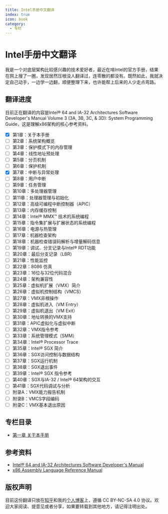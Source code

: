 ```yaml
---
title: Intel手册中文翻译
index: true
icon: book
category:
  - 专栏
---
```


# Intel手册中文翻译

我是一个对底层架构比较感兴趣的技术爱好者，最近在啃Intel的官方手册，结果在网上搜了一圈，发现居然压根没人翻译过，连零散的都没有。既然如此，我就决定自己动手，一边学一边翻，顺便整理下来，也许能帮上后来的人少走点弯路。

## 翻译进度

目前正在翻译的内容是Intel® 64 and IA-32 Architectures Software Developer's Manual Volume 3 (3A, 3B, 3C, & 3D): System Programming Guide，这是理解x86架构的核心参考资料。

- [x] 第1章：关于本手册
- [ ] 第2章：系统架构概览
- [ ] 第3章：保护模式下的内存管理
- [ ] 第4章：线性地址预处理
- [ ] 第5章：分页机制
- [ ] 第6章：保护机制
- [x] 第7章：中断与异常处理
- [ ] 第8章：用户中断
- [ ] 第9章：任务管理
- [ ] 第10章：多处理器管理
- [ ] 第11章：处理器管理与初始化
- [ ] 第12章：高级可编程中断控制器（APIC）
- [ ] 第13章：内存缓存控制
- [ ] 第14章：Intel® MMX™ 技术的系统编程
- [ ] 第15章：指令集扩展与扩展状态的系统编程
- [ ] 第16章：电源与热管理
- [ ] 第17章：机器检查架构
- [ ] 第18章：机器检查错误码解析与增量解码信息
- [ ] 第19章：调试、分支记录与Intel® RDT功能
- [ ] 第20章：最后分支记录（LBR）
- [ ] 第21章：性能监控
- [ ] 第22章：8086 仿真
- [ ] 第23章：16位与32位代码混合
- [ ] 第24章：架构兼容性
- [ ] 第25章：虚拟机扩展（VMX）简介
- [ ] 第26章：虚拟机控制结构（VMCS）
- [ ] 第27章：VMX非根操作
- [ ] 第28章：虚拟机进入（VM Entry）
- [ ] 第29章：虚拟机退出（VM Exit）
- [ ] 第30章：地址转换的VMX支持
- [ ] 第31章：APIC虚拟化与虚拟中断
- [ ] 第32章：VMX指令参考
- [ ] 第33章：系统管理模式（SMM）
- [ ] 第34章：Intel® Processor Trace
- [ ] 第35章：Intel® SGX 简介
- [ ] 第36章：SGX访问控制与数据结构
- [ ] 第37章：SGX运行机制
- [ ] 第38章：SGX退出事件
- [ ] 第39章：Intel® SGX 指令参考
- [ ] 第40章：SGX与IA-32 / Intel® 64架构的交互
- [ ] 第41章：SGX代码调试与分析
- [ ] 附录A：VMX能力报告机制
- [ ] 附录B：VMCS字段编码
- [ ] 附录C：VMX基本退出原因

## 专栏目录

- [第一章 关于本手册](./01-about-this-manual.md)

## 参考资料

- [Intel® 64 and IA-32 Architectures Software Developer's Manual](https://www.intel.com/content/www/us/en/developer/articles/technical/intel-sdm.html)
- [x86 Assembly Language Reference Manual](https://docs.oracle.com/cd/E19455-01/806-3773/index.html)

## 版权声明

目前这份翻译只放在[知乎](https://www.zhihu.com/people/sov710)和我的[个人博客](sov710.github.io)上，遵循 CC BY-NC-SA 4.0 协议。欢迎大家阅读、提意见或者分享，如果要转载到其他地方，请记得注明出处。
